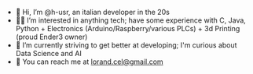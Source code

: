 - 🤙 Hi, I’m @h-usr, an italian developer in the 20s 
- 👨‍💻 I’m interested in anything tech; have some experience with C, Java, Python + Electronics (Arduino/Raspberry/various PLCs) + 3d Printing (proud Ender3 owner)
- 🌱 I’m currently striving to get better at developing; I'm curious about Data Science and AI
- 📧 You can reach me at lorand.cel@gmail.com

<!---
h-usr/h-usr is a ✨ special ✨ repository because its `README.md` (this file) appears on your GitHub profile.
You can click the Preview link to take a look at your changes.
--->
